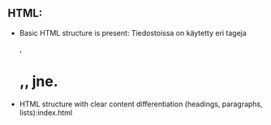## HTML:
- Basic HTML structure is present: Tiedostoissa on käytetty eri tageja <p>,<H1>,<a>,<body> jne.
- HTML structure with clear content differentiation (headings, paragraphs, lists):index.html <title> rivi 11,<ul> 24, <li>25
- Use of forms, links, and media:index.html <input> 113, <href> 7, <iframe> 122
- Tables are effectively used:quiz.html <table> 34
- Consistent use of semantic HTML throughout, ensuring better structure and understanding of the content: index.html <nav> 22, <footer> 125, <section> 111

## CSS:
- Basic CSS styling (colors, fonts): style.css
- Use of classes and IDs to style specific elements: style.css
- Implementation of responsive design elements:index.html 5, style.css 7-->
- Styling demonstrates a strong grasp of layout principles, aesthetics, and user experience: En tiedä mitä tällä tarkalleen ottaen tarkoitetaan, mutta sivulla on käytetty eri värejä, taustakuvia, eri teemoja, buttonissa hoovereita style.css rivi 49,76, 123

## JAVASCRIPT BASICS:
- Simple interactions (like alerts on button click): quiz.js rivi 94
- Multiple event listeners and basic DOM manipulations: quiz.html 29,30
- Use of arrays, objects, and functions: quiz.js array 13, objekti 15, 45-->, funktio 66,75,99
- Advanced logic, looping through data, and dynamic DOM updates: quiz.js loop 45, DOM 40, 53,82
- Consistent use of Object-Oriented JavaScript principles: script.js 107

## ASYNCHRONOUS OPERATIONS:
- Use of timers: index.html 133-->
- Successful implementation of an AJAX call or Fetch: script.js 2,30,54
- Data from the asynchronous call is displayed on the webpage: script.js 2,30,54
- Error handling is implemented (for failed API calls, etc.): script.js 25,48,78
- Effective use of asynchronous data to enhance user experience (like filtering, sorting): filtering script.js 29, sorting 35